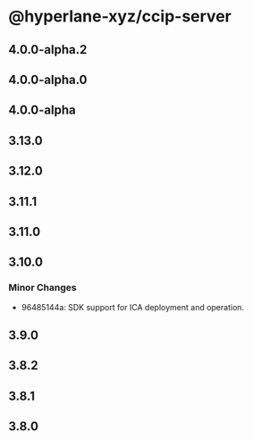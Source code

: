# @hyperlane-xyz/ccip-server

## 4.0.0-alpha.2

## 4.0.0-alpha.0

## 4.0.0-alpha

## 3.13.0

## 3.12.0

## 3.11.1

## 3.11.0

## 3.10.0

### Minor Changes

- 96485144a: SDK support for ICA deployment and operation.

## 3.9.0

## 3.8.2

## 3.8.1

## 3.8.0
